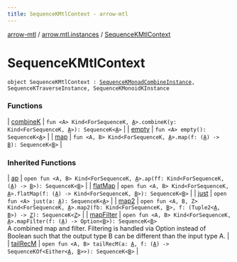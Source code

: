 ```yaml
---
title: SequenceKMtlContext - arrow-mtl
---
```


[arrow-mtl](../../index.html) / [arrow.mtl.instances](../index.html) / [SequenceKMtlContext](./index.html)

# SequenceKMtlContext

`object SequenceKMtlContext : `[`SequenceKMonadCombineInstance`](../-sequence-k-monad-combine-instance/index.html)`, SequenceKTraverseInstance, SequenceKMonoidKInstance`

### Functions

| [combineK](combine-k.html) | `fun <A> Kind<ForSequenceK, `[`A`](combine-k.html#A)`>.combineK(y: Kind<ForSequenceK, `[`A`](combine-k.html#A)`>): SequenceK<`[`A`](combine-k.html#A)`>` |
| [empty](empty.html) | `fun <A> empty(): SequenceK<`[`A`](empty.html#A)`>` |
| [map](map.html) | `fun <A, B> Kind<ForSequenceK, `[`A`](map.html#A)`>.map(f: (`[`A`](map.html#A)`) -> `[`B`](map.html#B)`): SequenceK<`[`B`](map.html#B)`>` |

### Inherited Functions

| [ap](../-sequence-k-monad-combine-instance/ap.html) | `open fun <A, B> Kind<ForSequenceK, `[`A`](../-sequence-k-monad-combine-instance/ap.html#A)`>.ap(ff: Kind<ForSequenceK, (`[`A`](../-sequence-k-monad-combine-instance/ap.html#A)`) -> `[`B`](../-sequence-k-monad-combine-instance/ap.html#B)`>): SequenceK<`[`B`](../-sequence-k-monad-combine-instance/ap.html#B)`>` |
| [flatMap](../-sequence-k-monad-combine-instance/flat-map.html) | `open fun <A, B> Kind<ForSequenceK, `[`A`](../-sequence-k-monad-combine-instance/flat-map.html#A)`>.flatMap(f: (`[`A`](../-sequence-k-monad-combine-instance/flat-map.html#A)`) -> Kind<ForSequenceK, `[`B`](../-sequence-k-monad-combine-instance/flat-map.html#B)`>): SequenceK<`[`B`](../-sequence-k-monad-combine-instance/flat-map.html#B)`>` |
| [just](../-sequence-k-monad-combine-instance/just.html) | `open fun <A> just(a: `[`A`](../-sequence-k-monad-combine-instance/just.html#A)`): SequenceK<`[`A`](../-sequence-k-monad-combine-instance/just.html#A)`>` |
| [map2](../-sequence-k-monad-combine-instance/map2.html) | `open fun <A, B, Z> Kind<ForSequenceK, `[`A`](../-sequence-k-monad-combine-instance/map2.html#A)`>.map2(fb: Kind<ForSequenceK, `[`B`](../-sequence-k-monad-combine-instance/map2.html#B)`>, f: (Tuple2<`[`A`](../-sequence-k-monad-combine-instance/map2.html#A)`, `[`B`](../-sequence-k-monad-combine-instance/map2.html#B)`>) -> `[`Z`](../-sequence-k-monad-combine-instance/map2.html#Z)`): SequenceK<`[`Z`](../-sequence-k-monad-combine-instance/map2.html#Z)`>` |
| [mapFilter](../-sequence-k-monad-combine-instance/map-filter.html) | `open fun <A, B> Kind<ForSequenceK, `[`A`](../-sequence-k-monad-combine-instance/map-filter.html#A)`>.mapFilter(f: (`[`A`](../-sequence-k-monad-combine-instance/map-filter.html#A)`) -> Option<`[`B`](../-sequence-k-monad-combine-instance/map-filter.html#B)`>): SequenceK<`[`B`](../-sequence-k-monad-combine-instance/map-filter.html#B)`>`<br>A combined map and filter. Filtering is handled via Option instead of Boolean such that the output type B can be different than the input type A. |
| [tailRecM](../-sequence-k-monad-combine-instance/tail-rec-m.html) | `open fun <A, B> tailRecM(a: `[`A`](../-sequence-k-monad-combine-instance/tail-rec-m.html#A)`, f: (`[`A`](../-sequence-k-monad-combine-instance/tail-rec-m.html#A)`) -> SequenceKOf<Either<`[`A`](../-sequence-k-monad-combine-instance/tail-rec-m.html#A)`, `[`B`](../-sequence-k-monad-combine-instance/tail-rec-m.html#B)`>>): SequenceK<`[`B`](../-sequence-k-monad-combine-instance/tail-rec-m.html#B)`>` |

